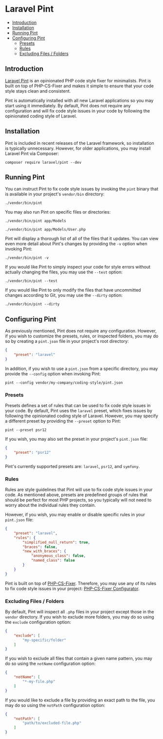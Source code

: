 # Laravel Pint

- [Introduction](#introduction)
- [Installation](#installation)
- [Running Pint](#running-pint)
- [Configuring Pint](#configuring-pint)
    - [Presets](#presets)
    - [Rules](#rules)
    - [Excluding Files / Folders](#excluding-files-or-folders)

<a name="introduction"></a>

## Introduction

[Laravel Pint](https://github.com/laravel/pint) is an opinionated PHP code style
fixer for minimalists. Pint is built on top of PHP-CS-Fixer and makes it simple
to ensure that your code style stays clean and consistent.

Pint is automatically installed with all new Laravel applications so you may
start using it immediately. By default, Pint does not require any configuration
and will fix code style issues in your code by following the opinionated coding
style of Laravel.

<a name="installation"></a>

## Installation

Pint is included in recent releases of the Laravel framework, so installation is
typically unnecessary. However, for older applications, you may install Laravel
Pint via Composer:

```shell
composer require laravel/pint --dev
```

<a name="running-pint"></a>

## Running Pint

You can instruct Pint to fix code style issues by invoking the `pint` binary
that is available in your project's `vendor/bin` directory:

```shell
./vendor/bin/pint
```

You may also run Pint on specific files or directories:

```shell
./vendor/bin/pint app/Models

./vendor/bin/pint app/Models/User.php
```

Pint will display a thorough list of all of the files that it updates. You can
view even more detail about Pint's changes by providing the `-v` option when
invoking Pint:

```shell
./vendor/bin/pint -v
```

If you would like Pint to simply inspect your code for style errors without
actually changing the files, you may use the `--test` option:

```shell
./vendor/bin/pint --test
```

If you would like Pint to only modify the files that have uncommitted changes
according to Git, you may use the `--dirty` option:

```shell
./vendor/bin/pint --dirty
```

<a name="configuring-pint"></a>

## Configuring Pint

As previously mentioned, Pint does not require any configuration. However, if
you wish to customize the presets, rules, or inspected folders, you may do so by
creating a `pint.json` file in your project's root directory:

```json
{
    "preset": "laravel"
}
```

In addition, if you wish to use a `pint.json` from a specific directory, you may
provide the `--config` option when invoking Pint:

```shell
pint --config vendor/my-company/coding-style/pint.json
```

<a name="presets"></a>

### Presets

Presets defines a set of rules that can be used to fix code style issues in your
code. By default, Pint uses the `laravel` preset, which fixes issues by
following the opinionated coding style of Laravel. However, you may specify a
different preset by providing the `--preset` option to Pint:

```shell
pint --preset psr12
```

If you wish, you may also set the preset in your project's `pint.json` file:

```json
{
    "preset": "psr12"
}
```

Pint's currently supported presets are: `laravel`, `psr12`, and `symfony`.

<a name="rules"></a>

### Rules

Rules are style guidelines that Pint will use to fix code style issues in your
code. As mentioned above, presets are predefined groups of rules that should be
perfect for most PHP projects, so you typically will not need to worry about the
individual rules they contain.

However, if you wish, you may enable or disable specific rules in
your `pint.json` file:

```json
{
    "preset": "laravel",
    "rules": {
        "simplified_null_return": true,
        "braces": false,
        "new_with_braces": {
            "anonymous_class": false,
            "named_class": false
        }
    }
}
```

Pint is built on top
of [PHP-CS-Fixer](https://github.com/FriendsOfPHP/PHP-CS-Fixer). Therefore, you
may use any of its rules to fix code style issues in your
project: [PHP-CS-Fixer Configurator](https://mlocati.github.io/php-cs-fixer-configurator).

<a name="excluding-files-or-folders"></a>

### Excluding Files / Folders

By default, Pint will inspect all `.php` files in your project except those in
the `vendor` directory. If you wish to exclude more folders, you may do so using
the `exclude` configuration option:

```json
{
    "exclude": [
        "my-specific/folder"
    ]
}
```

If you wish to exclude all files that contain a given name pattern, you may do
so using the `notName` configuration option:

```json
{
    "notName": [
        "*-my-file.php"
    ]
}
```

If you would like to exclude a file by providing an exact path to the file, you
may do so using the `notPath` configuration option:

```json
{
    "notPath": [
        "path/to/excluded-file.php"
    ]
}
```
